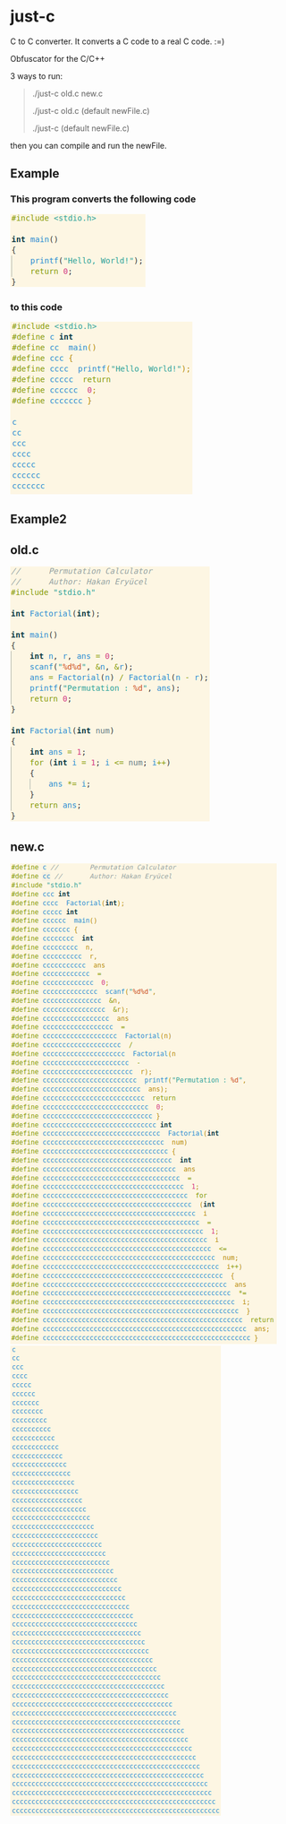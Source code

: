 # just-c
C to C converter. It converts a C code to a real C code. :=)

Obfuscator for the C/C++ 

3 ways to run:
> ./just-c old.c new.c
>
> ./just-c old.c (default newFile.c)
>
> ./just-c (default newFile.c)

then you can compile and run the newFile.

## Example
### This program converts the following code 
![c,conventer,c-conventer](https://github.com/Hakan-er/just-c/blob/master/Screenshots/oldCode2.png)

### to this code
![c,conventer,c-conventer](https://github.com/Hakan-er/just-c/blob/master/Screenshots/newCode2.png)


## Example2
## old.c
![c,conventer,c-conventer](https://github.com/Hakan-er/just-c/blob/master/Screenshots/oldCode.png)

## new.c
![c,conventer,c-conventer](https://github.com/Hakan-er/just-c/blob/master/Screenshots/newCode.png)  
![c,conventer,c-conventer](https://github.com/Hakan-er/just-c/blob/master/Screenshots/newCode3.png)
